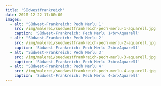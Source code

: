 ```yaml
---
title: 'Südwestfrankreich'
date: 2020-12-22 17:00:00
images:
  - alt: 'Südwest-Frankreich: Pech Merlu 1'
    src: /img/malerei/suedwestfrankreich-pech-merlu-1-aquarell.jpg
    caption: 'Südwest-Frankreich: Pech Merlu 1<br>Aquarell'
  - alt: 'Südwest-Frankreich: Pech Merlu 2'
    src: /img/malerei/suedwestfrankreich-pech-merlu-2-aquarell.jpg
    caption: 'Südwest-Frankreich: Pech Merlu 2<br>Aquarell'
  - alt: 'Südwest-Frankreich: Pech Merlu 3'
    src: /img/malerei/suedwestfrankreich-pech-merlu-3-aquarell.jpg
    caption: 'Südwest-Frankreich: Pech Merlu 3<br>Aquarell'
  - alt: 'Südwest-Frankreich: Pech Merlu 4'
    src: /img/malerei/suedwestfrankreich-pech-merlu-4-aquarell.jpg
    caption: 'Südwest-Frankreich: Pech Merlu 4<br>Aquarell'
---
```

